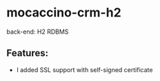 # mocaccino-crm-h2

back-end: H2 RDBMS

## Features:

- I added SSL support with self-signed certificate
